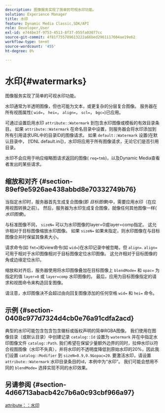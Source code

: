 ```yaml
---
description: 图像服务实现了简单的可视水印功能。
solution: Experience Manager
title: 水印
feature: Dynamic Media Classic,SDK/API
role: Developer,User
exl-id: e744be3f-9753-4513-8f37-055fa03077cc
source-git-commit: 4f81f755789613222a66bed2961117604ae19e62
workflow-type: tm+mt
source-wordcount: '455'
ht-degree: 0%

---
```


# 水印{#watermarks}

图像服务实现了简单的可视水印功能。

水印通常为半透明图像，但也可能为文本，或更复杂的分层复合图像。 服务器在所有视图属性( `wid=`， `hei=`， `align=`， `scl=`， `bgc=`)已应用。

可通过设置启用水印 `attribute::Watermark` 到包含水印图像或模板的有效目录条目。 如果 `attribute::Watermark` 在命名目录中设置，则服务器会将水印添加到所有引用请求URL中的目录ID的图像请求。 如果 `default::Watermark` 设置(在默认目录中， [!DNL default.ini])，水印将应用于所有图像请求，无论它们是否引用目录。

水印不会应用于响应缩略图请求返回的图像( `req=tmb`)，以及Dynamic Media查看者发出的某些请求。

## 缩放和对齐 {#section-89ef9e5926ae438abbd8e70332749b76}

当指定水印时，服务器首先生成复合图像(即 *目标图像*)中，需要应用水印（在应用视图转换之前）。 然后，服务器为水印生成复合图像，就像任何其他图像一样( *水印图像*)。

与标准图像不同， `sizeN=` 可以为水印图像的layer=0或layer=comp指定。 这允许相对于目标图像缩放水印图像。 如果 `sizeN=` 如果未指定，则水印图像在与目标图像合并时保留其像素大小。

请求命令(如 `fmt=`)和view命令(如 `wid=`)在水印记录中被忽略，但 `align=`. `align=` 可用于相对于水印图像相对于目标图像定位水印图像。 这允许相对于目标图像的角或边缘定位水印。

缩放和对齐后，服务器使用将水印图像叠加在目标图像上 `blendMode=` 和 `opac=` 为指定的值 `layer=0` 或 `layer=comp` 水印图像的。 最后，应用为目标图像指定的请求和视图命令来构造回复图像。

请注意，水印图像决不会超过由向回复图像添加的任何空格 `wid=` 和 `hei=` 命令。

## 示例 {#section-0408c977d7324d4cb0e76a91cdfa2acd}

典型的水印可能包含包含包含徽标或版权声明的简单RGBA图像。 我们使用在图像目录（或默认目录）中创建记录 `catalog::Id` 设置为 `watermark` 并在中指定水印图像文件 `catalog::Path`. 我们希望在保留少量额外边界的同时，拉伸水印以符合视图图像（水印不失真），并将水印的不透明度降低到原始水印的20%，因此我们设置 `catalog::Modifier` 到 `sizeN=0.9,0.9&opac=20`. 要激活水印，请设置 `attribute::Watermark` 水印目录条目的id，本例中为“水印”。 我们可能会想用不同的 `blendMode=` 选择实现不同的水印效果。

## 另请参阅 {#section-4d66713abacb42c7b6a0c93cbf966a97}

[attribute：：水印](../../../../../is-api/image-catalog/image-serving-api-ref/c-image-catalog-reference/c-attributes-reference/r-watermark.md#reference-942b50acb2dd43a5ae498dc41ea9ac9b)
